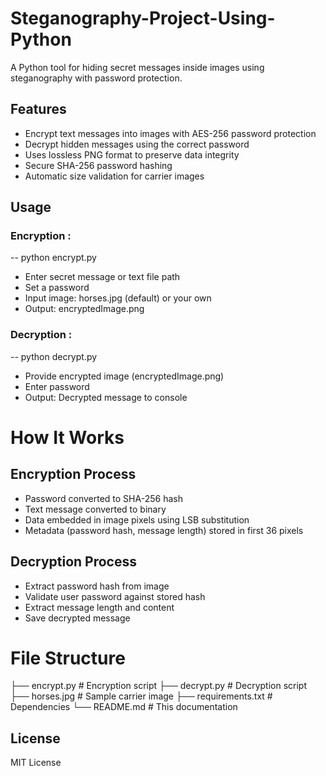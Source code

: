 # Steganography-Project-Using-Python


A Python tool for hiding secret messages inside images using steganography with password protection.

## Features

-  Encrypt text messages into images with AES-256 password protection
-  Decrypt hidden messages using the correct password
-  Uses lossless PNG format to preserve data integrity
-  Secure SHA-256 password hashing
-  Automatic size validation for carrier images

## Usage
### Encryption : 
-- python encrypt.py

- Enter secret message or text file path
- Set a password
- Input image: horses.jpg (default) or your own
- Output: encryptedImage.png


### Decryption : 
-- python decrypt.py

- Provide encrypted image (encryptedImage.png)
- Enter password
- Output: Decrypted message to console


# How It Works
## Encryption Process

- Password converted to SHA-256 hash
- Text message converted to binary
- Data embedded in image pixels using LSB substitution
- Metadata (password hash, message length) stored in first 36 pixels

## Decryption Process

- Extract password hash from image
- Validate user password against stored hash
- Extract message length and content
- Save decrypted message

# File Structure

├── encrypt.py           # Encryption script
├── decrypt.py           # Decryption script
├── horses.jpg           # Sample carrier image
├── requirements.txt     # Dependencies
└── README.md            # This documentation


## License
MIT License 
